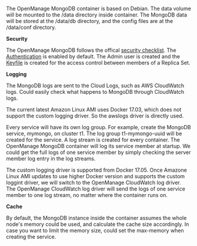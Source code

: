 The OpenManage MongoDB container is based on Debian. The data volume will be mounted to the /data directory inside container. The MongoDB data will be stored at the /data/db directory, and the config files are at the /data/conf directory.

**Security**

The OpenManage MongoDB follows the offical [security checklist](https://docs.mongodb.com/manual/administration/security-checklist). The [Authentication](https://docs.mongodb.com/manual/tutorial/enable-authentication/) is enabled by default. The Admin user is created and the [Keyfile](https://docs.mongodb.com/manual/tutorial/enforce-keyfile-access-control-in-existing-replica-set/) is created for the access control between members of a Replica Set.

**Logging**

The MongoDB logs are sent to the Cloud Logs, such as AWS CloudWatch logs. Could easily check what happens to MongoDB through CloudWatch logs.

The current latest Amazon Linux AMI uses Docker 17.03, which does not support the custom logging driver. So the awslogs driver is directly used.

Every service will have its own log group. For example, create the MongoDB service, mymongo, on cluster t1. The log group t1-mymongo-uuid will be created for the service. A log stream is created for every container. The OpenManage MongoDB container will log its service member at startup. We could get the full logs of one service member by simply checking the server member log entry in the log streams.

The custom logging driver is supported from Docker 17.05. Once Amazone Linux AMI updates to use higher Docker version and supports the custom loggint driver, we will switch to the OpenManage CloudWatch log driver. The OpenManage CloudWatch log driver will send the logs of one service member to one log stream, no matter where the container runs on.

**Cache**

By default, the MongoDB instance inside the container assumes the whole node's memory could be used, and calculate the cache size accordingly. In case you want to limit the memory size, could set the max-memory when creating the service.

